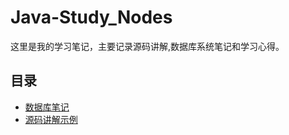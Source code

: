 # Java-Study_Nodes
这里是我的学习笔记，主要记录源码讲解,数据库系统笔记和学习心得。
## 目录
- [数据库笔记](database/README.md)
- [源码讲解示例](src/example.md)